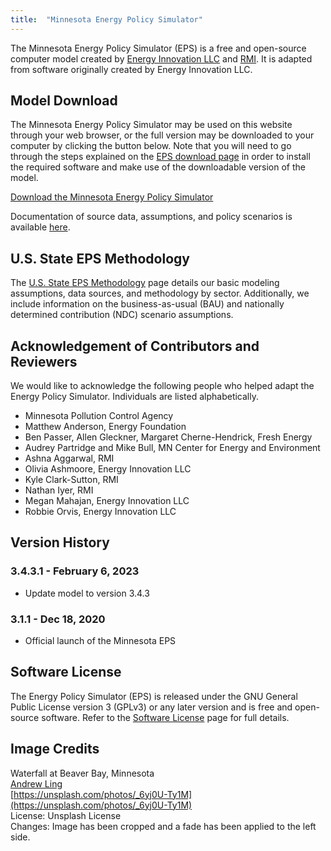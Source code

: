 ```yaml
---
title:  "Minnesota Energy Policy Simulator"
---
```


The Minnesota Energy Policy Simulator (EPS) is a free and open-source computer model created by [Energy Innovation LLC](https://energyinnovation.org/) and [RMI](https://rmi.org/).  It is adapted from software originally created by Energy Innovation LLC.

## Model Download

The Minnesota Energy Policy Simulator may be used on this website through your web browser, or the full version may be downloaded to your computer by clicking the button below.  Note that you will need to go through the steps explained on the [EPS download page](../download) in order to install the required software and make use of the downloadable version of the model.

<p><a href="https://github.com/EnergyInnovation/eps-minnesota/archive/3.4.3.zip" class="btn">Download the Minnesota Energy Policy Simulator</a></p>

Documentation of source data, assumptions, and policy scenarios is available [here](https://github.com/EnergyInnovation/eps-minnesota/blob/master/MN%20Policy%20Assumptions_FINAL.pdf).

## U.S. State EPS Methodology

The [U.S. State EPS Methodology](../us-state-eps-methodology) page details our basic modeling assumptions, data sources, and methodology by sector. Additionally, we include information on the business-as-usual (BAU) and nationally determined contribution (NDC) scenario assumptions.

## Acknowledgement of Contributors and Reviewers

We would like to acknowledge the following people who helped adapt the Energy Policy Simulator.  Individuals are listed alphabetically.

* Minnesota Pollution Control Agency
* Matthew Anderson, Energy Foundation
* Ben Passer, Allen Gleckner, Margaret Cherne-Hendrick, Fresh Energy
* Audrey Partridge and Mike Bull, MN Center for Energy and Environment
* Ashna Aggarwal, RMI
* Olivia Ashmoore, Energy Innovation LLC
* Kyle Clark-Sutton, RMI
* Nathan Iyer, RMI
* Megan Mahajan, Energy Innovation LLC
* Robbie Orvis, Energy Innovation LLC

## Version History

### **3.4.3.1 - February 6, 2023**

* Update model to version 3.4.3

### **3.1.1 - Dec 18, 2020**

* Official launch of the Minnesota EPS

## Software License

The Energy Policy Simulator (EPS) is released under the GNU General Public License version 3 (GPLv3) or any later version and is free and open-source software.  Refer to the [Software License](../software-license) page for full details.

## Image Credits
Waterfall at Beaver Bay, Minnesota<br/>
[Andrew Ling](https://unsplash.com/@linginit?utm_source=unsplash&amp;utm_medium=referral&amp;utm_content=creditCopyText)<br/>
[https://unsplash.com/photos/_6yj0U-Ty1M](https://unsplash.com/photos/_6yj0U-Ty1M)<br/>
License: Unsplash License<br/>
Changes: Image has been cropped and a fade has been applied to the left side.<br/>
